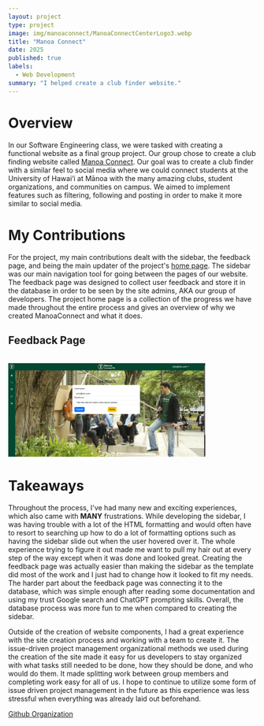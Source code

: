 ```yaml
---
layout: project
type: project
image: img/manoaconnect/ManoaConnectCenterLogo3.webp
title: "Manoa Connect"
date: 2025
published: true
labels:
  - Web Development
summary: "I helped create a club finder website."
---
```

# Overview #
In our Software Engineering class, we were tasked with creating a functional website as a final group project. Our group chose to create a club finding website called [Manoa Connect](https://manoa-connect.vercel.app/). Our goal was to create a club finder with a similar feel to social media where  we could connect students at the University of Hawai‘i at Mānoa with the many amazing clubs, student organizations, and communities on campus. We aimed to implement features such as filtering, following and posting in order to make it more similar to social media. 

# My Contributions #
For the project, my main contributions dealt with the sidebar, the feedback page, and being the main updater of the project's [home page](https://manoaconnecttb.github.io/). The sidebar was our main navigation tool for going between the pages of our website. The feedback page was designed to collect user feedback and store it in the database in order to be seen by the site admins, AKA our group of developers. The project home page is a collection of the progress we have made throughout the entire process and gives an overview of why we created ManoaConnect and what it does. 
<br>
## Feedback Page ##
<br>
<img width="400px" class="rounded float-start pe-4" src="../img/manoaconnect/feedback_page.png">
<br>

# Takeaways #
Throughout the process, I've had many new and exciting experiences, which also came with **MANY** frustrations. While developing the sidebar, I was having trouble with a lot of the HTML formatting and would often have to resort to searching up how to do a lot of formatting options such as having the sidebar slide out when the user hovered over it. The whole experience trying to figure it out made me want to pull my hair out at every step of the way except when it was done and looked great. Creating the feedback page was actually easier than making the sidebar as the template did most of the work and I just had to change how it looked to fit my needs. The harder part about the feedback page was connecting it to the database, which was simple enough after reading some documentation and using my trust Google search and ChatGPT prompting skills. Overall, the database process was more fun to me when compared to creating the sidebar.

Outside of the creation of website components, I had a great experience with the site creation process and working with a team to create it. The issue-driven project management organizational methods we used during the creation of the site made it easy for us developers to stay organized with what tasks still needed to be done, how they should be done, and who would do them. It made splitting work between group members and completing work easy for all of us. I hope to continue to utilize some form of issue driven project management in the future as this experience was less stressful when everything was already laid out beforehand.

[Github Organization](https://github.com/manoaconnecttb)
